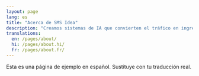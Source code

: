 ```yaml
---
layout: page
lang: es
title: "Acerca de SMS Idea"
description: "Creamos sistemas de IA que convierten el tráfico en ingresos."
translations:
  en: /pages/about/
  hi: /pages/about.hi/
  fr: /pages/about.fr/
---
```


Esta es una página de ejemplo en español. Sustituye con tu traducción real.
